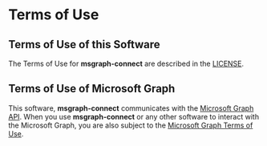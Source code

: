 # Terms of Use

## Terms of Use of this Software

The Terms of Use for **msgraph-connect** are described in the [LICENSE](LICENSE.md).

## Terms of Use of Microsoft Graph

This software, **msgraph-connect** communicates with the [Microsoft Graph API](https://graph.microsoft.io). When you use **msgraph-connect** or any other software to interact with the Microsoft Graph, you are also subject to the [Microsoft Graph Terms of Use](https://developer.microsoft.com/en-us/graph/docs/misc/terms-of-use).
